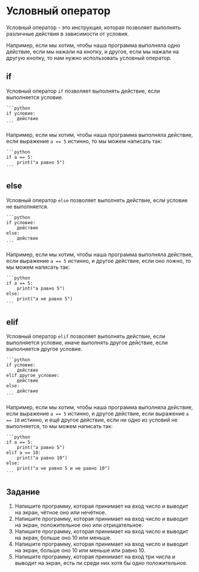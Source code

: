 # Условный оператор

Условный оператор - это инструкция, которая позволяет выполнять различные действия в зависимости от условия.

Например, если мы хотим, чтобы наша программа выполняла одно действие, если мы нажали на кнопку, и другое, если мы
нажали на другую кнопку, то нам нужно использовать условный оператор.

## if

Условный оператор `if` позволяет выполнять действие, если выполняется условие.

    ```python
    if условие:
        действие
    ```

Например, если мы хотим, чтобы наша программа выполняла действие, если выражение `a == 5` истинно, то мы можем написать
так:

    ```python
    if a == 5:
        print("a равно 5")
    ```

## else

Условный оператор `else` позволяет выполнять действие, если условие не выполняется.

    ```python
    if условие:
        действие
    else:
        действие
    ```

Например, если мы хотим, чтобы наша программа выполняла действие, если выражение `a == 5` истинно, и другое действие,
если оно ложно, то мы можем написать так:

    ```python
    if a == 5:
        print("a равно 5")
    else:
        print("a не равно 5")
    ```

## elif

Условный оператор `elif` позволяет выполнять действие, если выполняется условие, иначе выполнять другое действие, если
выполняется другое условие.

    ```python
    if условие:
        действие
    elif другое_условие:
        действие
    else:
        действие
    ```

Например, если мы хотим, чтобы наша программа выполняла действие, если выражение `a == 5` истинно, и другое действие,
если выражение `a == 10` истинно, и ещё другое действие, если ни одно из условий не выполняется, то мы можем написать
так:

    ```python
    if a == 5:
        print("a равно 5")
    elif a == 10:
        print("a равно 10")
    else:
        print("a не равно 5 и не равно 10")
    ```

## Задание

1. Напишите программу, которая принимает на вход число и выводит на экран, чётное оно или нечётное.
2. Напишите программу, которая принимает на вход число и выводит на экран, положительное оно или отрицательное.
3. Напишите программу, которая принимает на вход число и выводит на экран, больше оно 10 или меньше.
4. Напишите программу, которая принимает на вход число и выводит на экран, больше оно 10 или меньше или равно 10.
5. Напишите программу, которая принимает на вход три числа и выводит на экран, есть ли среди них хотя бы одно положительное.
